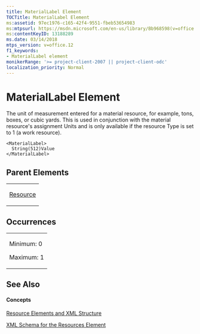 ```yaml
---
title: MaterialLabel Element
TOCTitle: MaterialLabel Element
ms:assetid: 97ec1976-c165-42f4-9551-fbeb53654983
ms:mtpsurl: https://msdn.microsoft.com/en-us/library/Bb968598(v=office.12)
ms:contentKeyID: 13188289
ms.date: 03/14/2018
mtps_version: v=office.12
f1_keywords:
- MaterialLabel element
monikerRange: '>= project-client-2007 || project-client-odc'
localization_priority: Normal
---
```


# MaterialLabel Element




The unit of measurement entered for a material resource, for example, tons, boxes, or cubic yards. This is used in conjunction with the material resource's assignment Units and is only available if the resource Type is set to 1 (a work resource).

    <MaterialLabel>
      String(512)Value
    </MaterialLabel>

## Parent Elements

<table>
<colgroup>
<col style="width: 100%" />
</colgroup>
<tbody>
<tr class="odd">
<td><p><a href="resource-element.md">Resource</a></p></td>
</tr>
</tbody>
</table>

## Occurrences

<table>
<colgroup>
<col style="width: 100%" />
</colgroup>
<tbody>
<tr class="odd">
<td><p>Minimum: 0</p>
<p>Maximum: 1</p></td>
</tr>
</tbody>
</table>

## See Also

#### Concepts

[Resource Elements and XML Structure](resource-elements-and-xml-structure.md)

[XML Schema for the Resources Element](xml-schema-for-the-resources-element.md)

